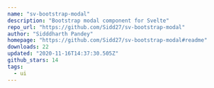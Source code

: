 ```yaml
---
name: "sv-bootstrap-modal"
description: "Bootstrap modal component for Svelte"
repo_url: "https://github.com/Sidd27/sv-bootstrap-modal"
author: "Sidddharth Pandey"
homepage: "https://github.com/Sidd27/sv-bootstrap-modal#readme"
downloads: 22
updated: "2020-11-16T14:37:30.505Z"
github_stars: 14
tags: 
  - ui
---
```

